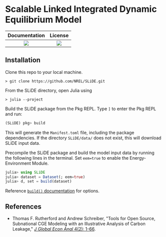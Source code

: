 # Scalable Linked Integrated Dynamic Equilibrium Model

| **Documentation**                       | **License**                     |
|:---------------------------------------:|:-------------------------------:|
| [![][docs-stable-img]][docs-stable-url] | [![][license-img]][license-url] |

## Installation

Clone this repo to your local machine.

```
> git clone https://github.com/NREL/SLiDE.git
```

From the SLiDE directory, open Julia using

```
> julia --project
```

Build the SLiDE package from the Pkg REPL. Type `]` to enter the Pkg REPL and run:

```julia
(SLiDE) pkg> build
```

This will generate the `Manifest.toml` file, including the package dependencies. If the directory `SLiDE/data/` does not exist, this will download SLiDE input data.

Precompile the SLiDE package and build the model input data by running the following lines
in the terminal. Set `eem=true` to enable the Energy-Environment Module.

```julia
julia> using SLiDE
julia> dataset = Dataset(; eem=true)
julia> d, set = build(dataset)
```

Reference [`build()` documentation](https://nrel.github.io/SLiDE/man/build/overview.html#SLiDE.build) for options.


## References
- Thomas F. Rutherford and Andrew Schreiber, "Tools for Open Source, Subnational CGE
    Modeling with an Illustrative Analysis of Carbon Leakage,"
    [*J Global Econ Anal* 4(2): 1-66](https://doi.org/10.21642/JGEA.040201AF).


[license-img]: https://img.shields.io/badge/license-BDS%203--Clause-lightgrey.svg
[license-url]: https://github.com/NREL/SLiDE/blob/master/LICENSE

[docs-dev-img]: https://img.shields.io/badge/docs-dev-blue.svg
[docs-dev-url]: https://NREL.github.io/SLiDE

[docs-stable-img]: https://img.shields.io/badge/docs-stable-blue.svg
[docs-stable-url]: https://NREL.github.io/SLiDE